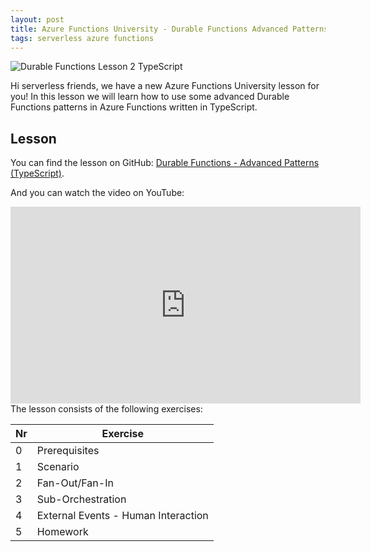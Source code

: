 ```yaml
---
layout: post
title: Azure Functions University - Durable Functions Advanced Patterns (TypeScript)
tags: serverless azure functions
---
```


<img class="u-max-full-width" itemprop="image" src="{{ site.url }}/assets/2021/02/14/AzureFunctionsUniversity_DurableFunctions_Lesson2_typescript.png" alt="Durable Functions Lesson 2 TypeScript">

Hi serverless friends, we have a new Azure Functions University lesson for you! In this lesson we will learn how to use some advanced Durable Functions patterns in Azure Functions written in TypeScript.

<!--more-->

## Lesson

You can find the lesson on GitHub: [Durable Functions - Advanced Patterns (TypeScript)](https://github.com/marcduiker/azure-functions-university/tree/main/lessons/typescript/durable-functions/advanced/README.md).

And you can watch the video on YouTube:

<iframe width="560" height="315" src="https://www.youtube.com/embed/iYij7Mf7_dE" title="YouTube video player" frameborder="0" allow="accelerometer; autoplay; clipboard-write; encrypted-media; gyroscope; picture-in-picture" allowfullscreen></iframe>

<br>
The lesson consists of the following exercises:

|Nr|Exercise
|-|-
|0|Prerequisites
|1|Scenario
|2|Fan-Out/Fan-In
|3|Sub-Orchestration
|4|External Events - Human Interaction
|5|Homework